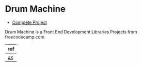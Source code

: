 # Drum Machine

- [Complete Project](https://njt123456.github.io/react-drum-machine/)

Drum Machine is a Front End Development Libraries Projects from freecodecamp.com.

| ref |
|--------------|
| [ux](https://drum-machine.freecodecamp.rocks/) |
